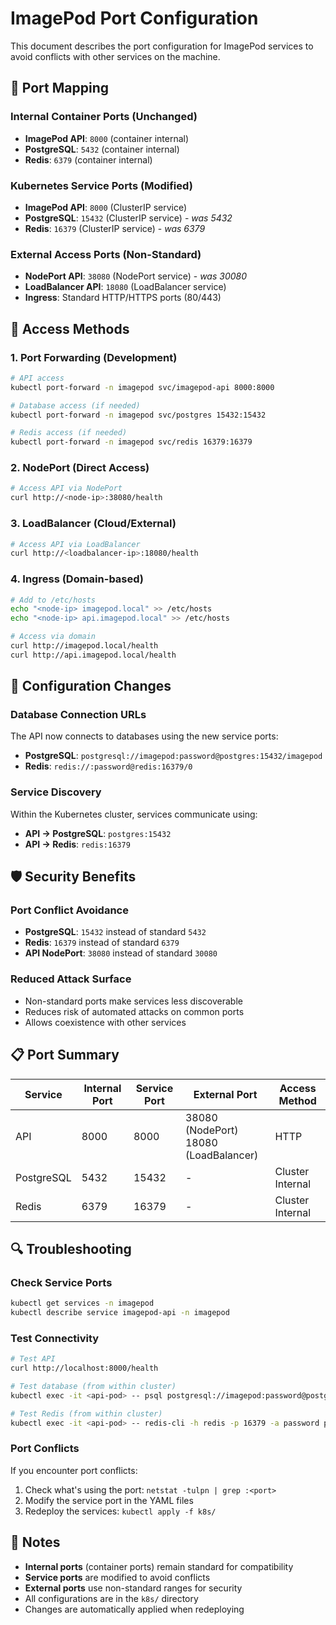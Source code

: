 # ImagePod Port Configuration

This document describes the port configuration for ImagePod services to avoid conflicts with other services on the machine.

## 🔌 **Port Mapping**

### **Internal Container Ports (Unchanged)**
- **ImagePod API**: `8000` (container internal)
- **PostgreSQL**: `5432` (container internal)
- **Redis**: `6379` (container internal)

### **Kubernetes Service Ports (Modified)**
- **ImagePod API**: `8000` (ClusterIP service)
- **PostgreSQL**: `15432` (ClusterIP service) - *was 5432*
- **Redis**: `16379` (ClusterIP service) - *was 6379*

### **External Access Ports (Non-Standard)**
- **NodePort API**: `38080` (NodePort service) - *was 30080*
- **LoadBalancer API**: `18080` (LoadBalancer service)
- **Ingress**: Standard HTTP/HTTPS ports (80/443)

## 🚀 **Access Methods**

### **1. Port Forwarding (Development)**
```bash
# API access
kubectl port-forward -n imagepod svc/imagepod-api 8000:8000

# Database access (if needed)
kubectl port-forward -n imagepod svc/postgres 15432:15432

# Redis access (if needed)
kubectl port-forward -n imagepod svc/redis 16379:16379
```

### **2. NodePort (Direct Access)**
```bash
# Access API via NodePort
curl http://<node-ip>:38080/health
```

### **3. LoadBalancer (Cloud/External)**
```bash
# Access API via LoadBalancer
curl http://<loadbalancer-ip>:18080/health
```

### **4. Ingress (Domain-based)**
```bash
# Add to /etc/hosts
echo "<node-ip> imagepod.local" >> /etc/hosts
echo "<node-ip> api.imagepod.local" >> /etc/hosts

# Access via domain
curl http://imagepod.local/health
curl http://api.imagepod.local/health
```

## 🔧 **Configuration Changes**

### **Database Connection URLs**
The API now connects to databases using the new service ports:
- **PostgreSQL**: `postgresql://imagepod:password@postgres:15432/imagepod`
- **Redis**: `redis://:password@redis:16379/0`

### **Service Discovery**
Within the Kubernetes cluster, services communicate using:
- **API → PostgreSQL**: `postgres:15432`
- **API → Redis**: `redis:16379`

## 🛡️ **Security Benefits**

### **Port Conflict Avoidance**
- **PostgreSQL**: `15432` instead of standard `5432`
- **Redis**: `16379` instead of standard `6379`
- **API NodePort**: `38080` instead of standard `30080`

### **Reduced Attack Surface**
- Non-standard ports make services less discoverable
- Reduces risk of automated attacks on common ports
- Allows coexistence with other services

## 📋 **Port Summary**

| Service | Internal Port | Service Port | External Port | Access Method |
|---------|---------------|--------------|---------------|---------------|
| API | 8000 | 8000 | 38080 (NodePort)<br>18080 (LoadBalancer) | HTTP |
| PostgreSQL | 5432 | 15432 | - | Cluster Internal |
| Redis | 6379 | 16379 | - | Cluster Internal |

## 🔍 **Troubleshooting**

### **Check Service Ports**
```bash
kubectl get services -n imagepod
kubectl describe service imagepod-api -n imagepod
```

### **Test Connectivity**
```bash
# Test API
curl http://localhost:8000/health

# Test database (from within cluster)
kubectl exec -it <api-pod> -- psql postgresql://imagepod:password@postgres:15432/imagepod

# Test Redis (from within cluster)
kubectl exec -it <api-pod> -- redis-cli -h redis -p 16379 -a password ping
```

### **Port Conflicts**
If you encounter port conflicts:
1. Check what's using the port: `netstat -tulpn | grep :<port>`
2. Modify the service port in the YAML files
3. Redeploy the services: `kubectl apply -f k8s/`

## 📝 **Notes**

- **Internal ports** (container ports) remain standard for compatibility
- **Service ports** are modified to avoid conflicts
- **External ports** use non-standard ranges for security
- All configurations are in the `k8s/` directory
- Changes are automatically applied when redeploying
